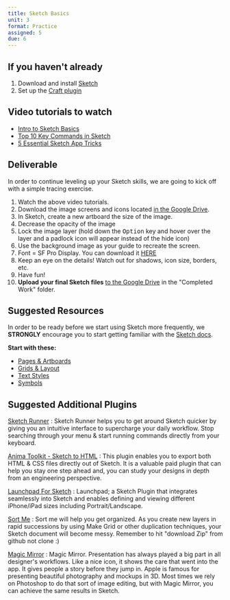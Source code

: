 ```yaml
---
title: Sketch Basics
unit: 3
format: Practice
assigned: 5
due: 6
---
```


If you haven't already
----------------------

1. Download and install [Sketch](https://www.sketchapp.com)
2. Set up the [Craft plugin](https://www.invisionapp.com/craft)


Video tutorials to watch
------------------------

- [Intro to Sketch Basics](https://www.youtube.com/watch?v=qywB0JHQeC4)
- [Top 10 Key Commands in Sketch](https://www.youtube.com/watch?v=w_-oB3CoyBk)
- [5 Essential Sketch App Tricks](https://www.youtube.com/watch?v=ZCypZWzCr84)


Deliverable
-----------

In order to continue leveling up your Sketch skills, we are going to kick off with a simple tracing exercise.

1. Watch the above video tutorials.
2. Download the image screens and icons located [in the Google Drive](https://drive.google.com/drive/u/2/folders/1iODHauZP_XozkHCAJpKnAzZDy0fzKJaM).
3. In Sketch, create a new artboard the size of the image.
4. Decrease the opacity of the image
5. Lock the image layer (hold down the <kbd>Option</kbd> key and hover over the layer and a padlock icon will appear instead of the hide icon)
6. Use the background image as your guide to recreate the screen.
7. Font = SF Pro Display. You can download it [HERE](https://developer.apple.com/fonts/)
8. Keep an eye on the details! Watch out for shadows, icon size, borders, etc.
9. Have fun!
10. **Upload your final Sketch files** [to the Google Drive](https://drive.google.com/drive/u/2/folders/1iODHauZP_XozkHCAJpKnAzZDy0fzKJaM) in the "Completed Work" folder.


Suggested Resources
-------------------

In order to be ready before we start using Sketch more frequently, we **STRONGLY** encourage you to start getting familiar with the [Sketch docs](https://www.sketchapp.com/docs/).

**Start with these:**

- [Pages & Artboards](https://www.sketchapp.com/docs/the-interface/layer-list/)
- [Grids & Layout](https://www.sketchapp.com/docs/canvas/rulers-guides-grids/)
- [Text Styles](https://www.sketchapp.com/docs/text/text-styles/)
- [Symbols](https://www.sketchapp.com/docs/symbols)


Suggested Additional Plugins
----------------------------

[Sketch Runner](https://sketchrunner.com/)
: Sketch Runner helps you to get around Sketch quicker by giving you an intuitive interface to supercharge your daily workflow. Stop searching through your menu & start running commands directly from your keyboard.

[Anima Toolkit - Sketch to HTML](https://launchpad.animaapp.com/)
: This plugin enables you to export both HTML & CSS files directly out of Sketch. It is a valuable paid plugin that can help you stay one step ahead and, you can study your designs in depth from an engineering perspective.

[Launchpad For Sketch](https://animaapp.github.io/)
: Launchpad; a Sketch Plugin that integrates seamlessly into Sketch and enables defining and viewing different iPhone/iPad sizes including Portrait/Landscape.

[Sort Me](https://github.com/romashamin/sort-me-sketch)
: Sort me will help you get organized. As you create new layers in rapid successions by using Make Grid or other duplication techniques, your Sketch document will become messy. Remember to hit "download Zip" from github not clone :)

[Magic Mirror](http://magicsketch.io/mirror/?src=old)
: Magic Mirror. Presentation has always played a big part in all designer's workflows. Like a nice icon, it shows the care that went into the app. It gives people a story before they jump in. Apple is famous for presenting beautiful photography and mockups in 3D. Most times we rely on Photoshop to do that sort of image editing, but with Magic Mirror, you can achieve the same results in Sketch.
